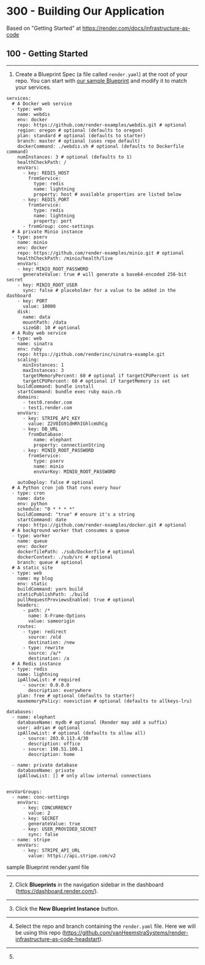 # 300 - Building Our Application

Based on "Getting Started" at https://render.com/docs/infrastructure-as-code

## 100 - Getting Started
___

1) Create a Blueprint Spec (a file called ```render.yaml```) at the root of your repo. You can start with [our sample Blueprint](https://render.com/docs/blueprint-spec) and modify it to match your services.

```
services:
  # A Docker web service
  - type: web
    name: webdis
    env: docker
    repo: https://github.com/render-examples/webdis.git # optional
    region: oregon # optional (defaults to oregon)
    plan: standard # optional (defaults to starter)
    branch: master # optional (uses repo default)
    dockerCommand: ./webdis.sh # optional (defaults to Dockerfile command)
    numInstances: 3 # optional (defaults to 1)
    healthCheckPath: /
    envVars:
      - key: REDIS_HOST
        fromService:
          type: redis
          name: lightning
          property: host # available properties are listed below
      - key: REDIS_PORT
        fromService:
          type: redis
          name: lightning
          property: port
      - fromGroup: conc-settings
  # A private Minio instance
  - type: pserv
    name: minio
    env: docker
    repo: https://github.com/render-examples/minio.git # optional
    healthCheckPath: /minio/health/live
    envVars:
    - key: MINIO_ROOT_PASSWORD
      generateValue: true # will generate a base64-encoded 256-bit secret
    - key: MINIO_ROOT_USER
      sync: false # placeholder for a value to be added in the dashboard
    - key: PORT
      value: 10000
    disk:
      name: data
      mountPath: /data
      sizeGB: 10 # optional
  # A Ruby web service
  - type: web
    name: sinatra
    env: ruby
    repo: https://github.com/renderinc/sinatra-example.git
    scaling:
      minInstances: 1
      maxInstances: 3
      targetMemoryPercent: 60 # optional if targetCPUPercent is set
      targetCPUPercent: 60 # optional if targetMemory is set
    buildCommand: bundle install
    startCommand: bundle exec ruby main.rb
    domains:
      - test0.render.com
      - test1.render.com
    envVars:
      - key: STRIPE_API_KEY
        value: Z2V0IG91dHRhIGhlcmUhCg
      - key: DB_URL
        fromDatabase:
          name: elephant
          property: connectionString
      - key: MINIO_ROOT_PASSWORD
        fromService:
          type: pserv
          name: minio
          envVarKey: MINIO_ROOT_PASSWORD

    autoDeploy: false # optional
  # A Python cron job that runs every hour
  - type: cron
    name: date
    env: python
    schedule: "0 * * * *"
    buildCommand: "true" # ensure it's a string
    startCommand: date
    repo: https://github.com/render-examples/docker.git # optional
  # A background worker that consumes a queue
  - type: worker
    name: queue
    env: docker
    dockerfilePath: ./sub/Dockerfile # optional
    dockerContext: ./sub/src # optional
    branch: queue # optional
  # A static site
  - type: web
    name: my blog
    env: static
    buildCommand: yarn build
    staticPublishPath: ./build
    pullRequestPreviewsEnabled: true # optional
    headers:
      - path: /*
        name: X-Frame-Options
        value: sameorigin
    routes:
      - type: redirect
        source: /old
        destination: /new
      - type: rewrite
        source: /a/*
        destination: /a
  # A Redis instance
  - type: redis
    name: lightning
    ipAllowList: # required
      - source: 0.0.0.0
        description: everywhere
    plan: free # optional (defaults to starter)
    maxmemoryPolicy: noeviction # optional (defaults to allkeys-lru)

databases:
  - name: elephant
    databaseName: mydb # optional (Render may add a suffix)
    user: adrian # optional
    ipAllowList: # optional (defaults to allow all)
      - source: 203.0.113.4/30
        description: office
      - source: 198.51.100.1
        description: home

  - name: private database
    databaseName: private
    ipAllowList: [] # only allow internal connections


envVarGroups:
  - name: conc-settings
    envVars:
      - key: CONCURRENCY
        value: 2
      - key: SECRET
        generateValue: true
      - key: USER_PROVIDED_SECRET
        sync: false
  - name: stripe
    envVars:
      - key: STRIPE_API_URL
        value: https://api.stripe.com/v2
```
sample Blueprint render.yaml file
___

2) Click **Blueprints** in the navigation sidebar in the dashboard (https://dashboard.render.com/).

___

3) Click the **New Blueprint Instance** button.

___

4) Select the repo and branch containing the ```render.yaml``` file. Here we will be using this repo (https://github.com/vanHeemstraSystems/render-infrastructure-as-code-headstart).
___

5) 
